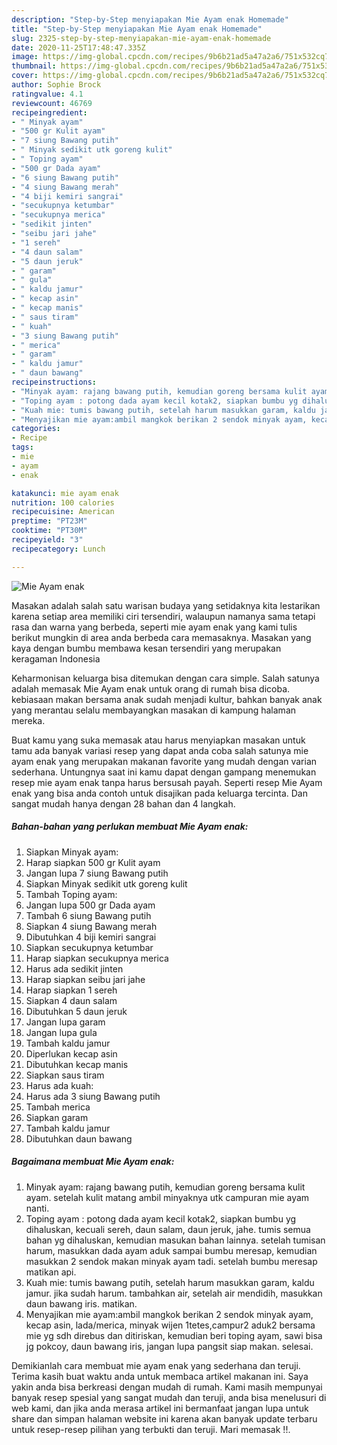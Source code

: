 ```yaml
---
description: "Step-by-Step menyiapakan Mie Ayam enak Homemade"
title: "Step-by-Step menyiapakan Mie Ayam enak Homemade"
slug: 2325-step-by-step-menyiapakan-mie-ayam-enak-homemade
date: 2020-11-25T17:48:47.335Z
image: https://img-global.cpcdn.com/recipes/9b6b21ad5a47a2a6/751x532cq70/mie-ayam-enak-foto-resep-utama.jpg
thumbnail: https://img-global.cpcdn.com/recipes/9b6b21ad5a47a2a6/751x532cq70/mie-ayam-enak-foto-resep-utama.jpg
cover: https://img-global.cpcdn.com/recipes/9b6b21ad5a47a2a6/751x532cq70/mie-ayam-enak-foto-resep-utama.jpg
author: Sophie Brock
ratingvalue: 4.1
reviewcount: 46769
recipeingredient:
- " Minyak ayam"
- "500 gr Kulit ayam"
- "7 siung Bawang putih"
- " Minyak sedikit utk goreng kulit"
- " Toping ayam"
- "500 gr Dada ayam"
- "6 siung Bawang putih"
- "4 siung Bawang merah"
- "4 biji kemiri sangrai"
- "secukupnya ketumbar"
- "secukupnya merica"
- "sedikit jinten"
- "seibu jari jahe"
- "1 sereh"
- "4 daun salam"
- "5 daun jeruk"
- " garam"
- " gula"
- " kaldu jamur"
- " kecap asin"
- " kecap manis"
- " saus tiram"
- " kuah"
- "3 siung Bawang putih"
- " merica"
- " garam"
- " kaldu jamur"
- " daun bawang"
recipeinstructions:
- "Minyak ayam: rajang bawang putih, kemudian goreng bersama kulit ayam. setelah kulit matang ambil minyaknya utk campuran mie ayam nanti."
- "Toping ayam : potong dada ayam kecil kotak2, siapkan bumbu yg dihaluskan, kecuali sereh, daun salam, daun jeruk, jahe. tumis semua bahan yg dihaluskan, kemudian masukan bahan lainnya. setelah tumisan harum, masukkan dada ayam aduk sampai bumbu meresap, kemudian masukkan 2 sendok makan minyak ayam tadi. setelah bumbu meresap matikan api."
- "Kuah mie: tumis bawang putih, setelah harum masukkan garam, kaldu jamur. jika sudah harum. tambahkan air, setelah air mendidih, masukkan daun bawang iris. matikan."
- "Menyajikan mie ayam:ambil mangkok berikan 2 sendok minyak ayam, kecap asin, lada/merica, minyak wijen 1tetes,campur2 aduk2 bersama mie yg sdh direbus dan ditiriskan, kemudian beri toping ayam, sawi bisa jg pokcoy, daun bawang iris, jangan lupa pangsit siap makan. selesai."
categories:
- Recipe
tags:
- mie
- ayam
- enak

katakunci: mie ayam enak 
nutrition: 100 calories
recipecuisine: American
preptime: "PT23M"
cooktime: "PT30M"
recipeyield: "3"
recipecategory: Lunch

---
```



![Mie Ayam enak](https://img-global.cpcdn.com/recipes/9b6b21ad5a47a2a6/751x532cq70/mie-ayam-enak-foto-resep-utama.jpg)

Masakan adalah salah satu warisan budaya yang setidaknya kita lestarikan karena setiap area memiliki ciri tersendiri, walaupun namanya sama tetapi rasa dan warna yang berbeda, seperti mie ayam enak yang kami tulis berikut mungkin di area anda berbeda cara memasaknya. Masakan yang kaya dengan bumbu membawa kesan tersendiri yang merupakan keragaman Indonesia

Keharmonisan keluarga bisa ditemukan dengan cara simple. Salah satunya adalah memasak Mie Ayam enak untuk orang di rumah bisa dicoba. kebiasaan makan bersama anak sudah menjadi kultur, bahkan banyak anak yang merantau selalu membayangkan masakan di kampung halaman mereka.



Buat kamu yang suka memasak atau harus menyiapkan masakan untuk tamu ada banyak variasi resep yang dapat anda coba salah satunya mie ayam enak yang merupakan makanan favorite yang mudah dengan varian sederhana. Untungnya saat ini kamu dapat dengan gampang menemukan resep mie ayam enak tanpa harus bersusah payah.
Seperti resep Mie Ayam enak yang bisa anda contoh untuk disajikan pada keluarga tercinta. Dan sangat mudah hanya dengan 28 bahan dan 4 langkah.


<!--inarticleads1-->

##### Bahan-bahan yang perlukan membuat Mie Ayam enak:

1. Siapkan  Minyak ayam:
1. Harap siapkan 500 gr Kulit ayam
1. Jangan lupa 7 siung Bawang putih
1. Siapkan  Minyak sedikit utk goreng kulit
1. Tambah  Toping ayam:
1. Jangan lupa 500 gr Dada ayam
1. Tambah 6 siung Bawang putih
1. Siapkan 4 siung Bawang merah
1. Dibutuhkan 4 biji kemiri sangrai
1. Siapkan secukupnya ketumbar
1. Harap siapkan secukupnya merica
1. Harus ada sedikit jinten
1. Harap siapkan seibu jari jahe
1. Harap siapkan 1 sereh
1. Siapkan 4 daun salam
1. Dibutuhkan 5 daun jeruk
1. Jangan lupa  garam
1. Jangan lupa  gula
1. Tambah  kaldu jamur
1. Diperlukan  kecap asin
1. Dibutuhkan  kecap manis
1. Siapkan  saus tiram
1. Harus ada  kuah:
1. Harus ada 3 siung Bawang putih
1. Tambah  merica
1. Siapkan  garam
1. Tambah  kaldu jamur
1. Dibutuhkan  daun bawang




<!--inarticleads2-->

##### Bagaimana membuat  Mie Ayam enak:

1. Minyak ayam: rajang bawang putih, kemudian goreng bersama kulit ayam. setelah kulit matang ambil minyaknya utk campuran mie ayam nanti.
1. Toping ayam : potong dada ayam kecil kotak2, siapkan bumbu yg dihaluskan, kecuali sereh, daun salam, daun jeruk, jahe. tumis semua bahan yg dihaluskan, kemudian masukan bahan lainnya. setelah tumisan harum, masukkan dada ayam aduk sampai bumbu meresap, kemudian masukkan 2 sendok makan minyak ayam tadi. setelah bumbu meresap matikan api.
1. Kuah mie: tumis bawang putih, setelah harum masukkan garam, kaldu jamur. jika sudah harum. tambahkan air, setelah air mendidih, masukkan daun bawang iris. matikan.
1. Menyajikan mie ayam:ambil mangkok berikan 2 sendok minyak ayam, kecap asin, lada/merica, minyak wijen 1tetes,campur2 aduk2 bersama mie yg sdh direbus dan ditiriskan, kemudian beri toping ayam, sawi bisa jg pokcoy, daun bawang iris, jangan lupa pangsit siap makan. selesai.




Demikianlah cara membuat mie ayam enak yang sederhana dan teruji. Terima kasih buat waktu anda untuk membaca artikel makanan ini. Saya yakin anda bisa berkreasi dengan mudah di rumah. Kami masih mempunyai banyak resep spesial yang sangat mudah dan teruji, anda bisa menelusuri di web kami, dan jika anda merasa artikel ini bermanfaat jangan lupa untuk share dan simpan halaman website ini karena akan banyak update terbaru untuk resep-resep pilihan yang terbukti dan teruji. Mari memasak !!. 
